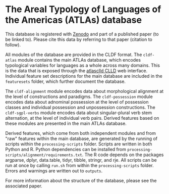 # The Areal Typology of Languages of the Americas (ATLAs) database

This database is registered with [Zenodo](https://zenodo.org/records/14504420) and part of a published paper (to be linked to). Please cite this data by referring to that paper (citation to follow).

All modules of the database are provided in the CLDF format. The `cldf-atlas` module contains the main ATLAs database, which encodes typological variables for languages as a whole across many domains. This is the data that is exposed through the [atlasclld CLLD](https://github.com/davidainman/atlasclld) web interface. Individual feature set descriptions for the main database are included in the `featuresets` folder, which further document the database.

The `cldf-alignment` module encodes data about morphological alignment at the level of constructions and paradigms. The `cldf-possession` module encodes data about adnominal possession at the level of possession classes and individual possession and unpossession constructions. The `cldf-sgpl-verbs` module encodes data about singular-plural verb stem alternation, at the level of individual verb pairs. Derived features based on these modules are presented in the main ATLAs database.

Derived features, which come from both independent modules and from "raw" features within the main database, are generated by the running of scripts within the `processing-scripts` folder. Scripts are written in both Python and R. Python dependencies can be installed from `processing-scripts/alignment/requirements.txt`. The R code depends on the packages argparse, dplyr, data.table, tidyr, tibble, stringr, and rje. All scripts can be run at once by calling `run.sh` from within the `processing-scripts` folder. Errors and warnings are written out to `outputs`.

For more information about the structure of the database, please see the associated paper.
